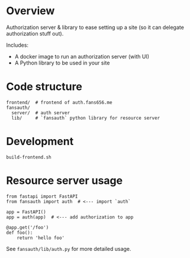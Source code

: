 # Overview

Authorization server & library to ease setting up a site (so it can delegate authorization stuff out).

Includes:
- A docker image to run an authorization server (with UI)
- A Python library to be used in your site

# Code structure

    frontend/  # frontend of auth.fans656.me
    fansauth/
      server/  # auth server
      lib/     # `fansauth` python library for resource server

# Development

    build-frontend.sh

# Resource server usage

    from fastapi import FastAPI
    from fansauth import auth  # <--- import `auth`
    
    app = FastAPI()
    app = auth(app)  # <--- add authorization to app
    
    @app.get('/foo')
    def foo():
        return 'hello foo'

See `fansauth/lib/auth.py` for more detailed usage.
